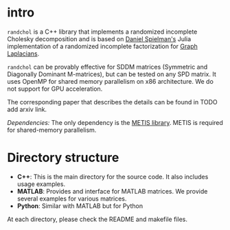 # intro
`randchol` is a  C++ library that implements a randomized incomplete Cholesky decomposition and is based on 
[Daniel Spielman's](http://www.cs.yale.edu/homes/spielman/) Julia implementation of a randomized incomplete factorization for  [Graph Laplacians](https://danspielman.github.io/Laplacians.jl/latest/usingSolvers/#Sampling-Solvers-of-Kyng-and-Sachdeva-1). 

`randchol` can be provably effective for SDDM matrices (Symmetric and Diagonally Dominant M-matrices), but can be tested on any SPD matrix. It uses OpenMP for shared memory parallelism on x86 architecture. We do not support for GPU acceleration.  

The corresponding paper that describes the details can be found in TODO add arxiv link. 

*Dependencies:*  The only dependency is the [METIS library](http://glaros.dtc.umn.edu/gkhome/metis/metis/overview).  METIS is required for shared-memory parallelism. 

# Directory structure

* **C++**: This is the main directory for the source code. It also includes usage examples. 
* **MATLAB**: Provides and interface for MATLAB matrices. We provide several examples for various matrices. 
* **Python**: Similar with MATLAB but for Python

At each directory, please check the README and makefile files.




